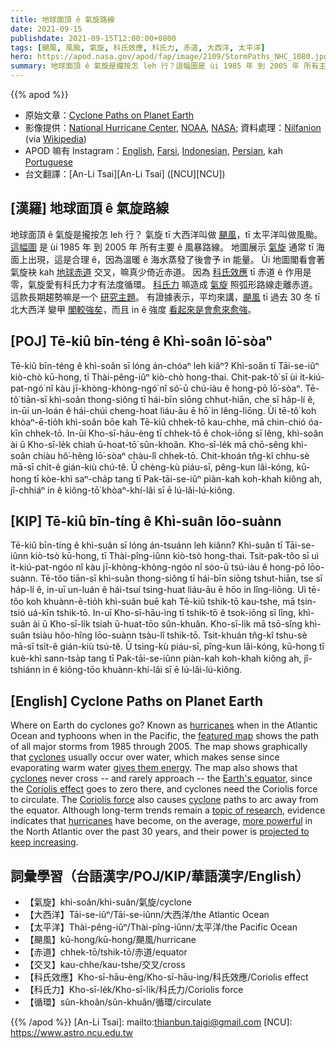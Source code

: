 ```yaml
---
title: 地球面頂 ê 氣旋路線
date: 2021-09-15
publishdate: 2021-09-15T12:00:00+0800
tags: [颶風, 風颱, 氣旋, 科氏效應, 科氏力, 赤道, 大西洋, 太平洋]
hero: https://apod.nasa.gov/apod/fap/image/2109/StormPaths_NHC_1080.jpg
summary: 地球面頂 ê 氣旋是攏按怎 leh 行？這幅圖是 ùi 1985 年 到 2005 年 所有主要 ê 風暴路線。
---
```


{{% apod %}}

- 原始文章：[Cyclone Paths on Planet Earth](https://apod.nasa.gov/apod/ap210915.html)
- 影像提供：[National Hurricane Center](https://www.nhc.noaa.gov/), [NOAA](https://www.noaa.gov/), [NASA](https://www.nasa.gov/); 資料處理：[Nilfanion](https://commons.wikimedia.org/wiki/User:Nilfanion) (via [Wikipedia](https://www.wikipedia.org/))
- APOD 嘛有 Instagram：[English](https://www.instagram.com/astronomypicturesdaily/), [Farsi](https://www.instagram.com/skypixapod/), [Indonesian](https://www.instagram.com/apod.id/), [Persian](https://www.instagram.com/avastarapod/), kah [Portuguese](https://www.instagram.com/apodbrasil/)
- 台文翻譯：[An-Li Tsai][An-Li Tsai] ([NCU][NCU])

## [漢羅] 地球面頂 ê 氣旋路線
地球面頂 ê 氣旋是攏按怎 leh 行？
氣旋 tī 大西洋叫做 [颶風][hurricanes]，tī 太平洋叫做風颱。
[這幅圖][featured map] 是 ùi 1985 年 到 2005 年 所有主要 ê 風暴路線。
地圖展示 [氣旋][cyclones] 通常 tī 海面上出現，這是合理 ê，因為溫暖 ê 海水蒸發了後會予 in 能量。
Ùi 地圖閣看會著氣旋袂 kah [地球赤道][Earth's equator] 交叉，嘛真少倚近赤道。
因為 [科氏效應][Coriolis effect] tī 赤道 ê 作用是零，氣旋愛有科氏力才有法度循環。
[科氏力][Coriolis force] 嘛造成 [氣旋][cyclone] 照弧形路線走離赤道。
這款長期趨勢嘛是一个 [研究主題][topic of research]。
有證據表示，平均來講，[颶風][hurricanes] tī 過去 30 冬 tī 北大西洋 變甲 [閣較強矣][more powerful]，而且 in ê 強度 [看起來是會愈來愈強][projected to keep increasing]。

## [POJ] Tē-kiû bīn-téng ê Khì-soân lō͘-sòaⁿ
Tē-kiû bīn-téng ê khì-soân sī lóng án-chóaⁿ leh kiâⁿ?
Khì-soân tī Tāi-se-iûⁿ kiò-chò kū-hong, tī Thài-pêng-iûⁿ kiò-chò hong-thai.
Chit-pak-tô͘ sī ùi i̍t-kiú-pat-ngó͘ nî kàu jī-khòng-khòng-ngó͘ nî só͘-ū chú-iàu ê hong-pō lō͘-sòaⁿ.
Tē-tô͘ tiān-sī khì-soân thong-siông tī hái-bīn siōng chhut-hiān, che sī ha̍p-lí ê, in-ūi un-loán ê hái-chúi cheng-hoat liáu-āu ē hō͘ in lêng-liōng.
Ùi tē-tô͘ koh khòaⁿ-ē-tio̍h khì-soân bōe kah Tē-kiû chhek-tō kau-chhe, mā chin-chió óa-kīn chhek-tō.
In-ūi Kho-sī-hāu-èng tī chhek-tō ê chok-iōng sī lêng, khì-soân ài ū Kho-sī-le̍k chiah ū-hoat-tō͘ sûn-khoân.
Kho-sī-le̍k mā chō-sêng khì-soân chiàu hô͘-hêng lō͘-sòaⁿ chàu-lî chhek-tō.
Chit-khoán tn̂g-kî chhu-sè mā-sī chi̍t-ê gián-kiù chú-tê.
Ū chèng-kù piáu-sī, pêng-kun lâi-kóng, kū-hong tī kòe-khì saⁿ-cha̍p tang tī Pak-tāi-se-iûⁿ piàn-kah koh-khah kiông ah, jî-chhiáⁿ in ê kiông-tō͘ khòaⁿ-khí-lâi sī ē lú-lâi-lú-kiông.

## [KIP] Tē-kiû bīn-tíng ê Khì-suân lōo-suànn
Tē-kiû bīn-tíng ê khì-suân sī lóng án-tsuánn leh kiânn?
Khì-suân tī Tāi-se-iûnn kiò-tsò kū-hong, tī Thài-pîng-iûnn kiò-tsò hong-thai.
Tsit-pak-tôo sī uì i̍t-kiú-pat-ngóo nî kàu jī-khòng-khòng-ngóo nî sóo-ū tsú-iàu ê hong-pō lōo-suànn.
Tē-tôo tiān-sī khì-suân thong-siông tī hái-bīn siōng tshut-hiān, tse sī ha̍p-lí ê, in-uī un-luán ê hái-tsuí tsing-huat liáu-āu ē hōo in lîng-liōng.
Uì tē-tôo koh khuànn-ē-tio̍h khì-suân buē kah Tē-kiû tshik-tō kau-tshe, mā tsin-tsió uá-kīn tshik-tō.
In-uī Kho-sī-hāu-ìng tī tshik-tō ê tsok-iōng sī lîng, khì-suân ài ū Kho-sī-li̍k tsiah ū-huat-tōo sûn-khuân.
Kho-sī-li̍k mā tsō-sîng khì-suân tsiàu hôo-hîng lōo-suànn tsàu-lî tshik-tō.
Tsit-khuán tn̂g-kî tshu-sè mā-sī tsi̍t-ê gián-kiù tsú-tê.
Ū tsìng-kù piáu-sī, pîng-kun lâi-kóng, kū-hong tī kuè-khì sann-tsa̍p tang tī Pak-tāi-se-iûnn piàn-kah koh-khah kiông ah, jî-tshiánn in ê kiông-tōo khuànn-khí-lâi sī ē lú-lâi-lú-kiông.

## [English] Cyclone Paths on Planet Earth
Where on Earth do cyclones go?
Known as [hurricanes][hurricanes] when in the Atlantic Ocean and typhoons when in the Pacific, the [featured map][featured map] shows the path of all major storms from 1985 through 2005.
The map shows graphically that [cyclones][cyclones] usually occur over water, which makes sense since evaporating warm water [gives them energy][gives them energy].
The map also shows that [cyclones][cyclones] never cross -- and rarely approach -- the [Earth's equator][Earth's equator], since the [Coriolis effect][Coriolis effect] goes to zero there, and cyclones need the Coriolis force to circulate.
The [Coriolis force][Coriolis force] also causes [cyclone][cyclone] paths to arc away from the equator.
Although long-term trends remain a [topic of research][topic of research], evidence indicates that [hurricanes][hurricanes] have become, on the average, [more powerful][more powerful] in the North Atlantic over the past 30 years, and their power is [projected to keep increasing][projected to keep increasing].

## 詞彙學習（台語漢字/POJ/KIP/華語漢字/English）
- 【氣旋】khì-soân/khì-suân/氣旋/cyclone
- 【大西洋】Tāi-se-iûⁿ/Tāi-se-iûnn/大西洋/the Atlantic Ocean
- 【太平洋】Thài-pêng-iûⁿ/Thài-pîng-iûnn/太平洋/the Pacific Ocean
- 【颶風】kū-hong/kū-hong/颶風/hurricane
- 【赤道】chhek-tō/tshik-tō/赤道/equator
- 【交叉】kau-chhe/kau-tshe/交叉/cross
- 【科氏效應】Kho-sī-hāu-èng/Kho-sī-hāu-ìng/科氏效應/Coriolis effect
- 【科氏力】Kho-sī-le̍k/Kho-sī-li̍k/科氏力/Coriolis force
- 【循環】sûn-khoân/sûn-khuân/循環/circulate

{{% /apod %}}
[An-Li Tsai]: mailto:thianbun.taigi@gmail.com
[NCU]: https://www.astro.ncu.edu.tw

[hurricanes]:https://www.aoml.noaa.gov/hrd-faq/
[featured map]:https://commons.wikimedia.org/wiki/File:Global_tropical_cyclone_tracks-edit.jpg
[cyclones]:https://gpm.nasa.gov/education/articles/what-hurricane-typhoon-or-tropical-cyclone
[gives them energy]:https://www.pbs.org/wgbh/nova/article/hurricane-power/
[cyclones]:https://www.nhc.noaa.gov/cyclones/
[Earth's equator]:https://en.wikipedia.org/wiki/Equator
[Coriolis effect]:https://en.wikipedia.org/wiki/Coriolis_effect
[Coriolis force]:https://www.youtube.com/watch?v=aeY9tY9vKgs
[cyclone]:https://apod.nasa.gov/apod/ap040406.html
[topic of research]:https://www.gapphotos.com/images/WebPreview/0100/0100358.jpg
[hurricanes]:https://spaceplace.nasa.gov/hurricanes/en/
[more powerful]:https://www.sciencenews.org/article/hurricanes-frequency-danger-climate-change-atlantic
[projected to keep increasing]:https://www.gfdl.noaa.gov/global-warming-and-hurricanes/
